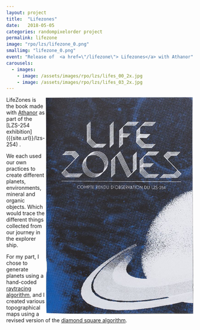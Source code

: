 ```yaml
---
layout: project
title:  "Lifezones"
date:   2018-05-05
categories: randompixelorder project
permalink: lifezone
image: "rpo/lzs/lifezone_0.png"
smallimg: "lifezone_0.png"
event: "Release of  <a href=\"/lifezone\"> Lifezones</a> with Athanor"
carousels:
  - images: 
    - image: /assets/images/rpo/lzs/lifes_00_2x.jpg
    - image: /assets/images/rpo/lzs/lifes_03_2x.jpg
---
```

<img class="project-img" src="/assets/images/rpo/lzs/lifezone_0.png" alt="Lifezone book cover" align="right" width="400"/>
LifeZones is the book made with <a href="https://www.athanor-collectif.com/
" target="_blank">Athanor</a> as part of the [LZS-254 exhibition]({{site.url}}/lzs-254) . 

We each used our own practices to create different planets, environments, mineral and organic objects. Which would trace the different things collected from our journey in the explorer ship. 

For my part, I chose to generate planets using a hand-coded <a href="https://en.wikipedia.org/wiki/Ray_tracing_(graphics)" target="_blank">raytracing algorithm</a>, and I created various topographical maps using a revised version of the <a href="https://en.wikipedia.org/wiki/Diamond-square_algorithm" target="_blank">diamond square algorithm</a>. 




